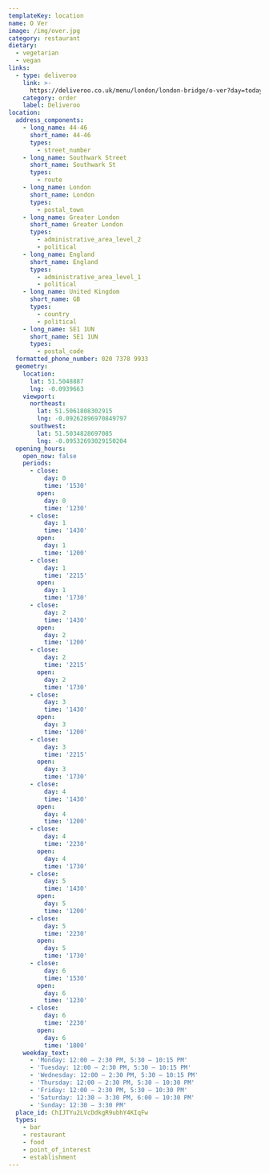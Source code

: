 ```yaml
---
templateKey: location
name: O Ver
image: /img/over.jpg
category: restaurant
dietary:
  - vegetarian
  - vegan
links:
  - type: deliveroo
    link: >-
      https://deliveroo.co.uk/menu/london/london-bridge/o-ver?day=today&postcode=SE164AE&time=ASAP
    category: order
    label: Deliveroo
location:
  address_components:
    - long_name: 44-46
      short_name: 44-46
      types:
        - street_number
    - long_name: Southwark Street
      short_name: Southwark St
      types:
        - route
    - long_name: London
      short_name: London
      types:
        - postal_town
    - long_name: Greater London
      short_name: Greater London
      types:
        - administrative_area_level_2
        - political
    - long_name: England
      short_name: England
      types:
        - administrative_area_level_1
        - political
    - long_name: United Kingdom
      short_name: GB
      types:
        - country
        - political
    - long_name: SE1 1UN
      short_name: SE1 1UN
      types:
        - postal_code
  formatted_phone_number: 020 7378 9933
  geometry:
    location:
      lat: 51.5048887
      lng: -0.0939663
    viewport:
      northeast:
        lat: 51.5061808302915
        lng: -0.09262896970849797
      southwest:
        lat: 51.5034828697085
        lng: -0.09532693029150204
  opening_hours:
    open_now: false
    periods:
      - close:
          day: 0
          time: '1530'
        open:
          day: 0
          time: '1230'
      - close:
          day: 1
          time: '1430'
        open:
          day: 1
          time: '1200'
      - close:
          day: 1
          time: '2215'
        open:
          day: 1
          time: '1730'
      - close:
          day: 2
          time: '1430'
        open:
          day: 2
          time: '1200'
      - close:
          day: 2
          time: '2215'
        open:
          day: 2
          time: '1730'
      - close:
          day: 3
          time: '1430'
        open:
          day: 3
          time: '1200'
      - close:
          day: 3
          time: '2215'
        open:
          day: 3
          time: '1730'
      - close:
          day: 4
          time: '1430'
        open:
          day: 4
          time: '1200'
      - close:
          day: 4
          time: '2230'
        open:
          day: 4
          time: '1730'
      - close:
          day: 5
          time: '1430'
        open:
          day: 5
          time: '1200'
      - close:
          day: 5
          time: '2230'
        open:
          day: 5
          time: '1730'
      - close:
          day: 6
          time: '1530'
        open:
          day: 6
          time: '1230'
      - close:
          day: 6
          time: '2230'
        open:
          day: 6
          time: '1800'
    weekday_text:
      - 'Monday: 12:00 – 2:30 PM, 5:30 – 10:15 PM'
      - 'Tuesday: 12:00 – 2:30 PM, 5:30 – 10:15 PM'
      - 'Wednesday: 12:00 – 2:30 PM, 5:30 – 10:15 PM'
      - 'Thursday: 12:00 – 2:30 PM, 5:30 – 10:30 PM'
      - 'Friday: 12:00 – 2:30 PM, 5:30 – 10:30 PM'
      - 'Saturday: 12:30 – 3:30 PM, 6:00 – 10:30 PM'
      - 'Sunday: 12:30 – 3:30 PM'
  place_id: ChIJTYu2LVcDdkgR9ubhY4KIqFw
  types:
    - bar
    - restaurant
    - food
    - point_of_interest
    - establishment
---
```

